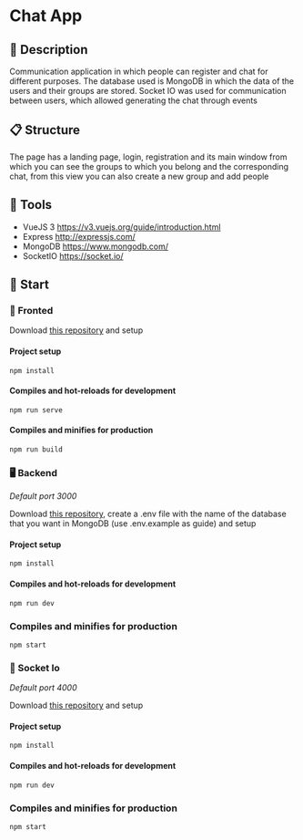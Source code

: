 # Chat App

## 📖 Description
Communication application in which people can register and chat for different purposes. The database used is MongoDB in which the data of the users and their groups are stored. Socket IO was used for communication between users, which allowed generating the chat through events

## 📋 Structure
The page has a landing page, login, registration and its main window from which you can see the groups to which you belong and the corresponding chat, from this view you can also create a new group and add people

## 🔧 Tools
- VueJS 3 https://v3.vuejs.org/guide/introduction.html
- Express http://expressjs.com/
- MongoDB https://www.mongodb.com/
- SocketIO https://socket.io/

## 🚀 Start

### 👀 Fronted

Download [this repository](https://github.com/Juan961/chat-app) and setup

#### Project setup
```
npm install
```
#### Compiles and hot-reloads for development
```
npm run serve
```
#### Compiles and minifies for production
```
npm run build
```

### 🖥️ Backend
*Default port 3000*

Download [this repository](https://github.com/Juan961/chat-app-logic), create a .env file with the name of the database that you want in MongoDB (use .env.example as guide) and setup 

#### Project setup
```
npm install
```
#### Compiles and hot-reloads for development
```
npm run dev
```
### Compiles and minifies for production
```
npm start
```

### 📨 Socket Io
*Default port 4000*

Download [this repository](https://github.com/Juan961/chat-app-socket) and setup 

#### Project setup
```
npm install
```
#### Compiles and hot-reloads for development
```
npm run dev
```
### Compiles and minifies for production
```
npm start
```

